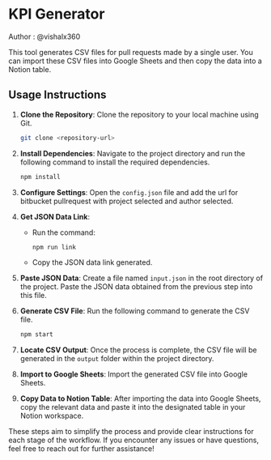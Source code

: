 # KPI Generator

Author : @vishalx360

This tool generates CSV files for pull requests made by a single user. You can import these CSV files into Google Sheets and then copy the data into a Notion table.


## Usage Instructions

1. **Clone the Repository**: Clone the repository to your local machine using Git.

    ```bash
    git clone <repository-url>
    ```

2. **Install Dependencies**: Navigate to the project directory and run the following command to install the required dependencies.

    ```bash
    npm install
    ```

3. **Configure Settings**: Open the `config.json` file and add the url for bitbucket pullrequest with project selected and author selected.

4. **Get JSON Data Link**:
   
    - Run the command:
      
      ```bash
      npm run link
      ```
      
    - Copy the JSON data link generated.

5. **Paste JSON Data**: Create a file named `input.json` in the root directory of the project. Paste the JSON data obtained from the previous step into this file.

6. **Generate CSV File**: Run the following command to generate the CSV file.
   
    ```bash
    npm start
    ```

7. **Locate CSV Output**: Once the process is complete, the CSV file will be generated in the `output` folder within the project directory.

8. **Import to Google Sheets**: Import the generated CSV file into Google Sheets.

9. **Copy Data to Notion Table**: After importing the data into Google Sheets, copy the relevant data and paste it into the designated table in your Notion workspace.

These steps aim to simplify the process and provide clear instructions for each stage of the workflow. If you encounter any issues or have questions, feel free to reach out for further assistance!